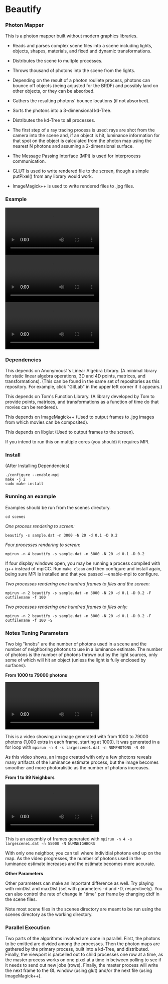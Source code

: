 Beautify
=====================================================

### Photon Mapper

This is a photon mapper built without modern graphics libraries. 

- Reads and parses complex scene files into a scene including lights, objects, shapes, materials, and fixed and dynamic transformations.
- Distributes the scene to multple processes.
- Throws thousand of photons into the scene from the lights.
- Depending on the result of a photon roullete process, photons can bounce off objects (being adjusted for the BRDF) and possibly land on other objects, or they can be absorbed.
- Gathers the resulting photons' bounce locations (if not absorbed).
- Sorts the photons into a 3-dimensional kd-Tree.
- Distributes the kd-Tree to all processes.
- The first step of a ray tracing process is used: rays are shot from the camera into the scene and, if an object is hit, luminance information for that spot on the object is calculated from the photon map using the nearest N photons and assuming a 2-dimensional surface.

- The Message Passing Interface (MPI) is used for interprocess communication.
- GLUT is used to write rendered file to the screen, though a simple putPixel() from any library would work.
- ImageMagick++ is used to write rendered files to .jpg files.

### Example

<video controls>
  <source src="https://kingcountybusinesslaw.com/misc/largescene5-n56k-N42-d0.05-D0.2-mpi4.ogv" type="video/ogg">
Your browser does not support the video tag.
</video> 

<video controls>
  <source src="https://kingcountybusinesslaw.com/misc/largescene4-n55k-N42-D0.15-mpi4.ogv" type="video/ogg">
Your browser does not support the video tag.
</video> 

<video controls>
  <source src="https://kingcountybusinesslaw.com/misc/largescene3-n20k-N30-d.05-D.1.ogv" type="video/ogg">
Your browser does not support the video tag.
</video> 



### Dependencies

This depends on Anonymous1's Linear Algebra Library. (A minimal library for static linear algebra operations, 3D and 4D points, matrices, and transformations). (This can be found in the same set of repositories as this repository. For example, click "GitLab" in the upper left corner if it appears.)

This depends on Tom's Function Library. (A library developed by Tom to provide points, matrices, and transformations as a function of time do that movies can be rendered).

This depends on ImageMagick++ (Used to output frames to .jpg images from which movies can be composited).

This depends on libglut (Used to output frames to the screen).

If you intend to run this on multiple cores (you should) it requires MPI.

### Install

(After Installing Dependencies)

```
./configure --enable-mpi
make -j 2
sudo make install
```

### Running an example

Examples should be run from the scenes directory.

`cd scenes`

*One process rendering to screen:*

`beautify -s sample.dat -n 3000 -N 20 -d 0.1 -D 0.2`

*Four processes rendering to screen:*

`mpirun -n 4 beautify -s sample.dat -n 3000 -N 20 -d 0.1 -D 0.2`

If four display windows open, you may be running a process compiled with
g++ instead of mpiCC. Run `make clean` and then configure and install
again, being sure MPI is installed and that you passed --enable-mpi
to configure.

*Two processes rendering one hundred frames to files and the screen:*

`mpirun -n 2 beautify -s sample.dat -n 3000 -N 20 -d 0.1 -D 0.2 -F outfilename -f 100`

*Two processes rendering one hundred frames to files only:*

`mpirun -n 2 beautify -s sample.dat -n 3000 -N 20 -d 0.1 -D 0.2 -F outfilename -f 100 -S`

### Notes Tuning Parameters

Two big "knobs" are the number of photons used in a scene and the number
of neighboring photons to use in a luminance estimate. The number of photons
is the number of photons thrown out by the light sources, only some of which
will hit an object (unless the light is fully enclosed by surfaces).

**From 1000 to 79000 photons**

<video controls>
  <source src="https://kingcountybusinesslaw.com/misc/largescene-ns-40N-mpi4-0.ogv" type="video/ogg">
Your browser does not support the video tag.
</video> 

This is a video showing an image generated with from 1000 to 79000 photons (1,000 extra in each frame, starting at 1000). It was generated in a for loop with `mpirun -n 4 -s largescene1.dat -n NUMPHOTONS -N 40`

As this video shows, an image created with only a few photons reveals many artifacts of the luminance estimate process, but the image becomes smoother and more photoralistic as the number of photons increases.

**From 1 to 99 Neighbors**

<video controls>
  <source src="https://kingcountybusinesslaw.com/misc/largescene-n55k-Ns-mpi4-0.ogv" type="video/ogg">
Your browser does not support the video tag.
</video> 

This is an assembly of frames generated with `mpirun -n 4 -s largescene1.dat -n 55000 -N NUMNEIGHBORS`

With only one neighbor, you can tell where individial photons end up on the map. As the video progresses, the number of photons used in the luminance estimate increases and the estimate becomes more accurate.

**Other Parameters**

Other parameters can make an important difference as well. Try playing with minDist and maxDist (set with parameters -d and -D, respectively). You can also control the rate of change in "time" per frame by changing dtdf in the scene files.

Note most scene files in the scenes directory are meant to be run using the scenes directory as the working directory.

### Parallel Execution

Two parts of the algorithms involved are done in parallel. First, the photons to be
emitted are divided among the processes. Then the photon maps are gathered by the
primary process, built into a kd-Tree, and distributed. Finally, the viewport is
parcelled out to child processes one row at a time, as the master process works
on one pixel at a time in between polling to see if it needs to send out new
jobs (rows). Finally, the master process will write the next frame to the GL
window (using glut) and/or the next file (using ImageMagick++).
